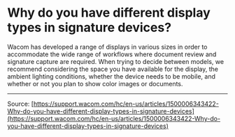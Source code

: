 # Why do you have different display types in signature devices?

Wacom has developed a range of displays in various sizes in order to accommodate the wide range of workflows where document review and signature capture are required. When trying to decide between models, we recommend considering the space you have available for the display, the ambient lighting conditions, whether the device needs to be mobile, and whether or not you plan to show color images or documents.

---
Source: [https://support.wacom.com/hc/en-us/articles/1500006343422-Why-do-you-have-different-display-types-in-signature-devices](https://support.wacom.com/hc/en-us/articles/1500006343422-Why-do-you-have-different-display-types-in-signature-devices)

